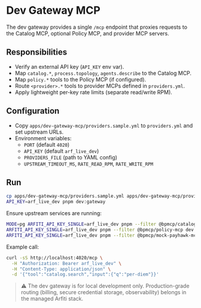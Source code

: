 # Dev Gateway MCP

The dev gateway provides a single `/mcp` endpoint that proxies requests to the Catalog MCP, optional Policy MCP, and provider MCP servers.

## Responsibilities
- Verify an external API key (`API_KEY` env var).
- Map `catalog.*`, `process.topology`, `agents.describe` to the Catalog MCP.
- Map `policy.*` tools to the Policy MCP (if configured).
- Route `<provider>.*` tools to provider MCPs defined in `providers.yml`.
- Apply lightweight per-key rate limits (separate read/write RPM).

## Configuration
- Copy `apps/dev-gateway-mcp/providers.sample.yml` to `providers.yml` and set upstream URLs.
- Environment variables:
  - `PORT` (default `4020`)
  - `API_KEY` (default `arf_live_dev`)
  - `PROVIDERS_FILE` (path to YAML config)
  - `UPSTREAM_TIMEOUT_MS`, `RATE_READ_RPM`, `RATE_WRITE_RPM`

## Run
```bash
cp apps/dev-gateway-mcp/providers.sample.yml apps/dev-gateway-mcp/providers.yml
API_KEY=arf_live_dev pnpm dev:gateway
```

Ensure upstream services are running:
```bash
MODE=pg ARFITI_API_KEY_SINGLE=arf_live_dev pnpm --filter @bpmcp/catalog-mcp dev
ARFITI_API_KEY_SINGLE=arf_live_dev pnpm --filter @bpmcp/policy-mcp dev
ARFITI_API_KEY_SINGLE=arf_live_dev pnpm --filter @bpmcp/mock-payhawk-mcp dev  # serves payhawk.* and brex.* tools
```

Example call:
```bash
curl -sS http://localhost:4020/mcp \
  -H "Authorization: Bearer arf_live_dev" \
  -H "Content-Type: application/json" \
  -d '{"tool":"catalog.search","input":{"q":"per-diem"}}'
```

> ⚠️ The dev gateway is for local development only. Production-grade routing (billing, secure credential storage, observability) belongs in the managed Arfiti stack.
